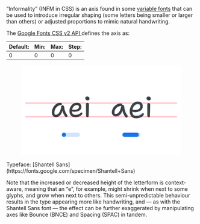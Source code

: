 “Informality” (INFM in CSS) is an axis found in some [variable fonts](/glossary/variable_fonts) that can be used to introduce irregular shaping (some letters being smaller or larger than others) or adjusted proportions to mimic natural handwriting.

The [Google Fonts CSS v2 API ](https://developers.google.com/fonts/docs/css2) defines the axis as:

| Default: | Min: | Max: | Step: |
| --- | --- | --- | --- |
| 0 | 0 | 0 | 0 |

<figure>

![An image showing two type specimens, each with an axis slider underneath. The specimen on the left shows the effects of the axis’ lowest value. The specimen on the right shows the effects of the axis’ highest value.](images/thumbnail.svg)

</figure>

<figcaption>Typeface: [Shantell Sans](https://fonts.google.com/specimen/Shantell+Sans)</figcaption>

Note that the increased or decreased height of the letterform is context-aware, meaning that an “e”, for example, might shrink when next to some glyphs, and grow when next to others. This semi-unpredictable behaviour results in the type appearing more like handwriting, and — as with the Shantell Sans font — the effect can be further exaggerated by manipulating axes like Bounce (BNCE) and Spacing (SPAC) in tandem. 